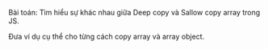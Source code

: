 Bài toán: Tìm hiểu sự khác nhau giữa Deep copy và Sallow copy array trong JS.

Đưa ví dụ cụ thể cho từng cách copy array và array object.
